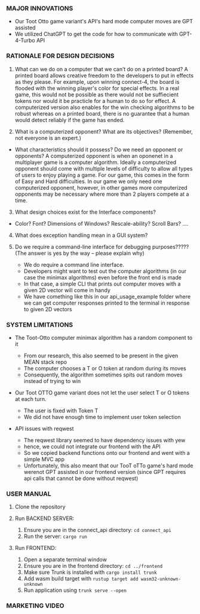 ### **MAJOR INNOVATIONS**
- Our Toot Otto game variant's API's hard mode computer moves are GPT assisted
- We utilized ChatGPT to get the code for how to communicate with GPT-4-Turbo API

### **RATIONALE FOR DESIGN DECISIONS**
1) What can we do on a computer that we can’t do on a printed board?
    A printed board allows creative freedom to the developers to put in effects as they please. For example, 
upon winning connect-4, the board is flooded with the winning player's color for special effects. In a real 
game, this would not be possible as there would not be suffiecient tokens nor would it be practicle for a human
to do so for effect. 
A computerized version also enables for the win checking algorithms to be robust whereas on a printed board, 
there is no guarantee that a human would detect reliably if the game has ended.

2) What is a computerized opponent? What are its objectives? (Remember, not everyone is an expert.)
- What characteristics should it possess? Do we need an opponent or opponents?
    A computerized opponent is when an oponenet in a multiplayer game is a computer algorithm. Ideally a
computerized opponent should come with multiple levels of difficulty to allow all types of users to enjoy
playing a game. For our game, this comes in the form of Easy and Hard difficulties. In our game we only need
one computerized opponent, however, in other games more computerized opponents may be necessary where more than
2 players compete at a time.

3) What design choices exist for the Interface components?
- Color? Font? Dimensions of Windows? Rescale-ability? Scroll Bars? ….

4) What does exception handling mean in a GUI system?

5) Do we require a command-line interface for debugging purposes????? (The answer is yes by the way – please explain why)
    - We do require a command line interface.
    - Developers might want to test out the computer algorithms (in our case the minimax algorithms) even before the front end is made
    - In that case, a simple CLI that prints out computer moves with a given 2D vector will come in handy
    - We have comething like this in our api_usage_example folder where we can get computer responses printed to the terminal in response to given 2D vectors


### **SYSTEM LIMITATIONS**
- The Toot-Otto computer minimax algorithm has a random component to it
    - From our research, this also seemed to be present in the given MEAN stack repo
    - The computer chooses a T or O token at random during its moves
    - Consequently, the algorithm sometimes spits out random moves instead of trying to win

- Our Toot OTTO game variant does not let the user select T or O tokens at each turn.
    - The user is fixed with Token T
    - We did not have enough time to implement user token selection

- API issues with reqwest
    - The reqwest library seemed to have dependency issues with yew
    - hence, we could not integrate our frontend with the API
    - So we copied backend functions onto our frontend and went with a simple MVC app
    - Unfortunately, this also meant that our TooT oTTo game's hard mode werenot GPT assisted in our frontend version (since GPT requires api calls that cannot be done without reqwest)


### **USER MANUAL**
1. Clone the repository
2. Run BACKEND SERVER:
    1. Ensure you are in the connect_api directory: `cd connect_api`
    2. Run the server: `cargo run`

3. Run FRONTEND:
    1. Open a separate terminal window
    2. Ensure you are in the frontend directory: `cd ../frontend`
    3. Make sure Trunk is installed with `cargo install trunk`
    4. Add wasm build target with `rustup target add wasm32-unknown-unknown`
    5. Run application using `trunk serve --open`

### **MARKETING VIDEO**
